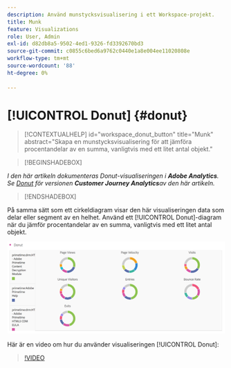 ```yaml
---
description: Använd munstycksvisualisering i ett Workspace-projekt.
title: Munk
feature: Visualizations
role: User, Admin
exl-id: d82db8a5-9502-4ed1-9326-fd3392670bd3
source-git-commit: c0855c6bed6a9762c0440e1a8e004ee11020808e
workflow-type: tm+mt
source-wordcount: '88'
ht-degree: 0%

---
```


# [!UICONTROL Donut] {#donut}

<!-- markdownlint-disable MD034 -->

>[!CONTEXTUALHELP]
>id="workspace_donut_button"
>title="Munk"
>abstract="Skapa en munstycksvisualisering för att jämföra procentandelar av en summa, vanligtvis med ett litet antal objekt."

<!-- markdownlint-enable MD034 -->


>[!BEGINSHADEBOX]

*I den här artikeln dokumenteras Donut-visualiseringen i **Adobe Analytics**.<br/>Se [Donut](https://experienceleague.adobe.com/en/docs/analytics-platform/using/cja-workspace/visualizations/donut) för versionen **Customer Journey Analytics**av den här artikeln.*

>[!ENDSHADEBOX]

På samma sätt som ett cirkeldiagram visar den här visualiseringen data som delar eller segment av en helhet. Använd ett [!UICONTROL Donut]-diagram när du jämför procentandelar av en summa, vanligtvis med ett litet antal objekt.

![](assets/donut.png)

Här är en video om hur du använder visualiseringen [!UICONTROL Donut]:

>[!VIDEO](https://video.tv.adobe.com/v/334309/?quality=12)
